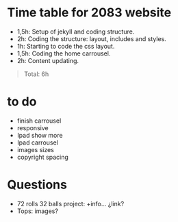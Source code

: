 # Time table for 2083 website

- 1,5h: Setup of jekyll and coding structure.
- 2h: Coding the structure: layout, includes and styles.
- 1h: Starting to code the css layout.
- 1,5h: Coding the home carrousel.
- 2h: Content updating.
> Total: 6h

# to do
- finish carrousel
- responsive
- Ipad show more
- Ipad carrousel
- images sizes
- copyright spacing


# Questions
- 72 rolls 32 balls project: +info... ¿link?
- Tops: images?
